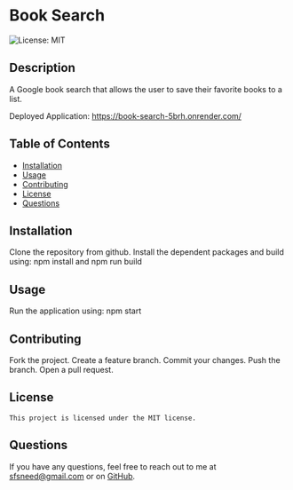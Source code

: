# Book Search

![License: MIT](https://img.shields.io/badge/License-MIT-yellow.svg)

## Description

A Google book search that allows the user to save their favorite books to a list.

Deployed Application:  https://book-search-5brh.onrender.com/

## Table of Contents

- [Installation](#installation)
- [Usage](#usage)
- [Contributing](#contributing)
- [License](#license)
- [Questions](#questions)

## Installation

Clone the repository from github. Install the dependent packages and build using: npm install and npm run build

## Usage

Run the application using: npm start<br>

## Contributing

Fork the project. Create a feature branch. Commit your changes. Push the branch. Open a pull request.

## License

    This project is licensed under the MIT license.

## Questions

If you have any questions, feel free to reach out to me at [sfsneed@gmail.com](mailto:sfsneed@gmail.com) or on [GitHub](https://github.com/sfsneed70).
